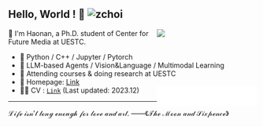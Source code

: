 ## Hello, World ! 👋 ![zchoi](https://komarev.com/ghpvc/?username=zchoi&style=for-the-badge)                                                         
[<img align="right" width="40%" src="https://github-readme-stats.vercel.app/api?username=zchoi">](#)
                                                                                                      
👻 I'm Haonan, a Ph.D. student of Center for Future Media at UESTC. 
- 🦾 Python / C++ / Jupyter / Pytorch
- 🤔 LLM-based Agents / Vision&Language / Multimodal Learning
- 🌱 Attending courses & doing research at UESTC
- 🍙 Homepage: [Link](https://zchoi.github.io/)
- 🙋‍♂️ CV : [`Link`](https://1drv.ms/b/s!Am8OAR5-SGckiKY77zoaulrMuaNgMw?e=ISbque) (Last updated: 2023.12)
[<img align="right" width="42%" src="comment_reaction.svg">](#)
***
<!--- 🔑 GPG Key : [`E1FB968577635BDF`](https://github.com/zchoi.gpg) -->
$\mathcal{Life\ isn't\ long\ enough\ for\ love\ and\ art. \ ——《The\ Moon\ and\ Sixpence》}$

<!-- [<img align="left" width="46%" src="repo-info.svg">](#) -->
<!-- [<img align="right" width="48%" src="language.svg">](#) -->

